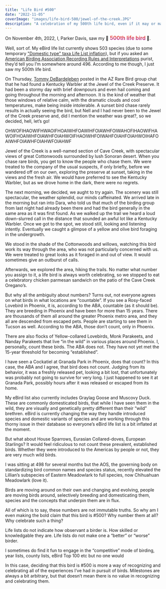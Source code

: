 ```yaml
---
title: "Life Bird #500"
date: "2022-11-05"
coverImage: "images/life-bird-500/jewel-of-the-creek.JPG"
description: "A celebration of my 500th life bird, even if it may or may not be my 500th life bird."
---
```


<style>
    .celebratory-text {
        color: #9c27b0;
        background-image: -webkit-linear-gradient(90deg, #9c27b0 0%, #ff5722 100%);
        background-clip: text;
        -webkit-background-clip: text;
        text-fill-color: transparent;
        -webkit-text-fill-color: transparent;
        font-weight: bolder;
        font-size: larger;
        animation-name: text-wiggle;
        animation-iteration-count: 2;
        animation-duration: 500ms;
        display: inline-block;
    }

    @keyframes text-wiggle {
        0% {
            transform: rotate(0deg);
        }
        50% {
            transform: rotate(5deg);
        }
        100% {
            transform: rotate(-5deg);
        }
    }
</style>

On November 4th, 2022, I, Parker Davis, saw my 🎉 <span class="celebratory-text">500th life bird</span> 🎉.

Well, sort of. My eBird life list currently shows 503 species (due to some temporary ["Domestic type" taxa Life List inflation](https://ebird.org/news/2022-taxonomy-update)), but if you asked an [American Birding Association Recording Rules and Interpretations](https://www.aba.org/aba-recording-rules-and-interpretations/) purist, they’d tell you I’m somewhere around 496. According to me though, I just saw my 500th life bird.

On Thursday, [Tommy DeBardeleben](https://www.birderfrommaricopa.com/) posted in the AZ Rare Bird group chat that he had found a Kentucky Warbler at the Jewel of the Creek Preserve. It had been a stormy day with brief downpours and even hail coming and going throughout the morning and afternoon.  It is the kind of weather that those windows of relative calm, with the dramatic clouds and cool temperatures, make being inside intolerable. A sunset bird chase rarely results in actually seeing the bird, but Nell and I had never been to the Jewel of the Creek preserve and, did I mention the weather was great?, so we decided, hell, let’s go!

<div class="full-width">
OHWOFIHAOWIFHWAOIFHOAIWHFOAWIHFOIAWHFOIWAHOFIHAOWIFHAWOIFHOAIWHFOIAWHFOIAHWOIFHAOIWHFOIWAHFOIAHFOIAHWOIHAFOAIWHFOIAWHFOIAHWFOIAHWF
</div>

Jewel of the Creek is a well-named section of Cave Creek, with spectacular views of great Cottonwoods surrounded by lush Sonoran desert. When you chase rare birds, you get to know the people who chase them. We were treated to the company of the usual suspects, if only briefly, before we wandered off on our own, exploring the preserve at sunset, taking in the views and the fresh air. We would have preferred to see the Kentucky Warbler, but as we drove home in the dark, there were no regrets.

The next morning, we decided, we aught to try again. The scenery was still spectacular, the weather splendid, our minds caffeinated. We arrived late in the morning but ran into Dara, who told us that much of the birding group from last night had already been there and had the bird generally in the same area as it was first found. As we walked up the trail we heard a loud down-slurred call in the distance that sounded an awful lot like a Kentucky Warbler. Once we got to the spot, we stood still, looking and listening intently. Eventually we caught a glimpse of a yellow and olive bird foraging in the undergrowth.  

We stood in the shade of the Cottonwoods and willows, watching this bird work its way through the area, who was not particularly concerned with us. We were treated to great looks as it foraged in and out of view. It would sometimes give an outburst of calls.

Afterwards, we explored the area, hiking the trails. No matter what number you assign to it, a life bird is always worth celebrating, so we stopped to eat a celebratory chicken parmesan sandwich on the patio of the Cave Creek Oregano’s.

But why all the ambiguity about numbers? Turns out, not everyone agrees on what birds in what locations are “countable”. If you see a Rosy-faced Lovebird in Phoenix, it is, according to the ABA, countable (as it should be). They are breeding in Phoenix and have been for more than 15 years. There are thousands of them all around the greater Phoenix metro area, and they all are descended from escaped pets. People are starting to see them in Tucson as well. According to the ABA, those don’t count, only in Phoenix.

There are also flocks of Yellow-collared Lovebirds, Monk Parakeets, and Nanday Parakeets that live “in the wild” in various places around Phoenix. I, personally, count these birds. The ABA does not. They have not yet met the 15-year threshold for becoming “established”.

I have seen a Cockatiel at Granada Park in Phoenix, does that count? In this case, the ABA and I agree, that bird does not count. Judging from its behavior, it was a freshly released pet, looking a bit lost, that unfortunately was probably not going to survive for very long. I just happened to see it at Granada Park, possibly hours after it was released or escaped from its home.

My eBird list also currently includes Graylag Goose and Muscovy Duck. These are commonly domesticated birds, that while I have seen them in the wild, they are visually and genetically pretty different than their “wild” brethren.  eBird is currently changing the way they handle introduced species and domestic variants of species and are working through this thorny issue in their database so everyone’s eBird life list is a bit inflated at the moment.

But what about House Sparrows, Eurasian Collared-doves, European Starlings? It would feel ridiculous to not count these prevalent, established birds. Whether they were introduced to the Americas by people or not, they are very much wild birds.

I was sitting at 498 for several months but the AOS, the governing body on standardizing bird common names and species status, recently elevated the Lillian’s subspecies of Eastern Meadowlark to full species, now Chihuahuan Meadowlark (love it).

Birds are moving around on their own and changing and evolving, people are moving birds around, selectively breeding and domesticating them, species and the concepts that underpin them are in flux.

All of which is to say, these numbers are not immutable truths. So why am I even making the bold claim that this bird is #500? Why number them at all? Why celebrate such a thing?

Life lists do not indicate how observant a birder is. How skilled or knowledgable they are. Life lists do not make one a “better” or “worse” birder.

I sometimes do find it fun to engage in the “competitive” mode of birding, year lists, county lists, eBird Top 100 etc but no one would

In this case, deciding that this bird is #500 is more a way of recognizing and celebrating all of the experiences I’ve had in pursuit of birds. Milestones are always a bit arbitrary, but that doesn’t mean there is no value in recognizing and celebrating them.
